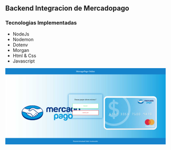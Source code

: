 ## Backend Integracion de Mercadopago

### Tecnologias Implementadas

* NodeJs
* Nodemon
* Dotenv
* Morgan
* Html & Css
* Javascript

![Tumbail](./portada.png)
